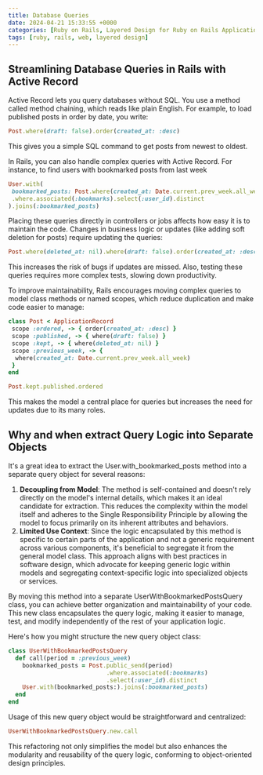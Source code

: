 ```yaml
---
title: Database Queries
date: 2024-04-21 15:33:55 +0000
categories: [Ruby on Rails, Layered Design for Ruby on Rails Applications]
tags: [ruby, rails, web, layered design]
---
```


## Streamlining Database Queries in Rails with Active Record

Active Record lets you query databases without SQL. You use a method called method chaining, which reads like plain English. For example, to load published posts in order by date, you write:

```ruby
Post.where(draft: false).order(created_at: :desc)
```

This gives you a simple SQL command to get posts from newest to oldest.

In Rails, you can also handle complex queries with Active Record. For instance, to find users with bookmarked posts from last week

```ruby
User.with(
 bookmarked_posts: Post.where(created_at: Date.current.prev_week.all_week)
 .where.associated(:bookmarks).select(:user_id).distinct
).joins(:bookmarked_posts)
```

Placing these queries directly in controllers or jobs affects how easy it is to maintain the code. Changes in business logic or updates (like adding soft deletion for posts) require updating the queries:

```ruby
Post.where(deleted_at: nil).where(draft: false).order(created_at: :desc)
```

This increases the risk of bugs if updates are missed. Also, testing these queries requires more complex tests, slowing down productivity.

To improve maintainability, Rails encourages moving complex queries to model class methods or named scopes, which reduce duplication and make code easier to manage:

```ruby
class Post < ApplicationRecord
 scope :ordered, -> { order(created_at: :desc) }
 scope :published, -> { where(draft: false) }
 scope :kept, -> { where(deleted_at: nil) }
 scope :previous_week, -> {
  where(created_at: Date.current.prev_week.all_week)
 }
end

Post.kept.published.ordered
```

This makes the model a central place for queries but increases the need for updates due to its many roles.

## Why and when extract Query Logic into Separate Objects

It's a great idea to extract the User.with_bookmarked_posts method into a separate query object for several reasons:

1. **Decoupling from Model**: The method is self-contained and doesn't rely directly on the model's internal details, which makes it an ideal candidate for extraction. This reduces the complexity within the model itself and adheres to the Single Responsibility Principle by allowing the model to focus primarily on its inherent attributes and behaviors.
2. **Limited Use Context**: Since the logic encapsulated by this method is specific to certain parts of the application and not a generic requirement across various components, it's beneficial to segregate it from the general model class. This approach aligns with best practices in software design, which advocate for keeping generic logic within models and segregating context-specific logic into specialized objects or services.

By moving this method into a separate UserWithBookmarkedPostsQuery class, you can achieve better organization and maintainability of your code. This new class encapsulates the query logic, making it easier to manage, test, and modify independently of the rest of your application logic.

Here's how you might structure the new query object class:

```ruby
class UserWithBookmarkedPostsQuery
  def call(period = :previous_week)
    bookmarked_posts = Post.public_send(period)
                            .where.associated(:bookmarks)
                            .select(:user_id).distinct
    User.with(bookmarked_posts:).joins(:bookmarked_posts)
  end
end
```

Usage of this new query object would be straightforward and centralized:

```ruby
UserWithBookmarkedPostsQuery.new.call
```

This refactoring not only simplifies the model but also enhances the modularity and reusability of the query logic, conforming to object-oriented design principles.
